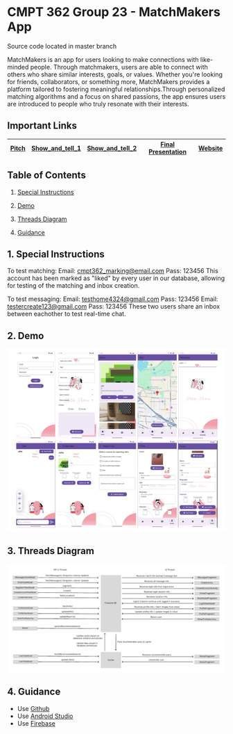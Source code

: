 # CMPT 362 Group 23 - MatchMakers App

Source code located in master branch

MatchMakers is an app for users looking to make connections with like-minded people. Through matchmakers, users are able to connect with others who share similar interests, goals, or values. Whether you're looking for friends, collaborators, or something more, MatchMakers provides a platform tailored to fostering meaningful relationships.Through personalized matching algorithms and a focus on shared passions, the app ensures users are introduced to people who truly resonate with their interests.
## Important Links

| [Pitch](https://www.youtube.com/watch?v=2PVG1jqdfvM) | [Show_and_tell_1](https://www.youtube.com/watch?v=h-Vs2XWP1j8) | [Show_and_tell_2](https://youtu.be/gWE3jOryKNg) | [Final Presentation](https://www.youtube.com/watch?v=y3G77Z2lMeU) | [Website](https://sites.google.com/view/matchmakers-cmpt362/) |
|-----------|---------------|---------------------|------------------------|-------------|


## Table of Contents
1. [Special Instructions](#instructions)

2. [Demo](#Demo)

3. [Threads Diagram](#threads)

4. [Guidance](#guide)


<a name="instructions"></a>
## 1. Special Instructions
To test matching:
Email: cmpt362_marking@email.com Pass: 123456
This account has been marked as "liked" by every user in our database, allowing for testing of the matching and inbox creation.

To test messaging:
Email: testhome4324@gmail.com Pass: 123456
Email: testercreate123@gmail.com Pass: 123456
These two users share an inbox between eachother to test real-time chat.

<a name="demo"></a>
## 2. Demo
![Demo](Demo.jpg)

<a name="threads"></a>
## 3. Threads Diagram
![Threads Diagram](ThreadsDiagram.jpg)

<a name="guide"></a>
## 4. Guidance

- Use [Github](https://)
- Use [Android Studio](https://developer.android.com/studio?gad_source=1&gclid=CjwKCAiA0rW6BhAcEiwAQH28In7LMm4q69rR5m_n4rEX8QFKPQq8o0bS8W_h1UhVGPK1rZM1ZUfzExoCAZoQAvD_BwE&gclsrc=aw.ds)
- Use [Firebase](https://console.firebase.google.com/)
